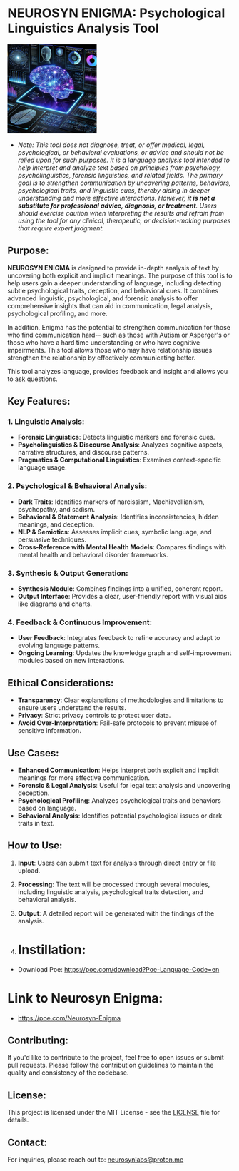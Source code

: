 # **NEUROSYN ENIGMA: Psychological Linguistics Analysis Tool**


<img src="https://raw.githubusercontent.com/NeurosynLabs/Neurosyn-Enigma/refs/heads/main/ENIGMA.jpg" alt="Neurosyn Enigma Logo" width="200" height="200">

* *Note: This tool does not diagnose, treat, or offer medical, legal, psychological, or behavioral evaluations, or advice and should not be relied upon for such purposes. It is a language analysis tool intended to help interpret and analyze text based on principles from psychology, psycholinguistics, forensic linguistics, and related fields. The primary goal is to strengthen communication by uncovering patterns, behaviors, psychological traits, and linguistic cues, thereby aiding in deeper understanding and more effective interactions. However, **it is not a substitute for professional advice, diagnosis, or treatment**. Users should exercise caution when interpreting the results and refrain from using the tool for any clinical, therapeutic, or decision-making purposes that require expert judgment.*

## Purpose:
**NEUROSYN ENIGMA** is designed to provide in-depth analysis of text by uncovering both explicit and implicit meanings. The purpose of this tool is to help users gain a deeper understanding of language, including detecting subtle psychological traits, deception, and behavioral cues. It combines advanced linguistic, psychological, and forensic analysis to offer comprehensive insights that can aid in communication, legal analysis, psychological profiling, and more.

In addition, Enigma has the potential to strengthen communication for those who find communication hard-- such as those with Autism or Asperger's or those who have a hard time understanding or who have cognitive impairments. This tool allows those who may have relationship issues strengthen the relationship by effectively communicating better. 

This tool analyzes language, provides feedback and insight and allows you to ask questions.

## Key Features:

### 1. **Linguistic Analysis**:
   - **Forensic Linguistics**: Detects linguistic markers and forensic cues.
   - **Psycholinguistics & Discourse Analysis**: Analyzes cognitive aspects, narrative structures, and discourse patterns.
   - **Pragmatics & Computational Linguistics**: Examines context-specific language usage.

### 2. **Psychological & Behavioral Analysis**:
   - **Dark Traits**: Identifies markers of narcissism, Machiavellianism, psychopathy, and sadism.
   - **Behavioral & Statement Analysis**: Identifies inconsistencies, hidden meanings, and deception.
   - **NLP & Semiotics**: Assesses implicit cues, symbolic language, and persuasive techniques.
   - **Cross-Reference with Mental Health Models**: Compares findings with mental health and behavioral disorder frameworks.

### 3. **Synthesis & Output Generation**:
   - **Synthesis Module**: Combines findings into a unified, coherent report.
   - **Output Interface**: Provides a clear, user-friendly report with visual aids like diagrams and charts.

### 4. **Feedback & Continuous Improvement**:
   - **User Feedback**: Integrates feedback to refine accuracy and adapt to evolving language patterns.
   - **Ongoing Learning**: Updates the knowledge graph and self-improvement modules based on new interactions.

## Ethical Considerations:

- **Transparency**: Clear explanations of methodologies and limitations to ensure users understand the results.
- **Privacy**: Strict privacy controls to protect user data.
- **Avoid Over-Interpretation**: Fail-safe protocols to prevent misuse of sensitive information.

## Use Cases:
- **Enhanced Communication**: Helps interpret both explicit and implicit meanings for more effective communication.
- **Forensic & Legal Analysis**: Useful for legal text analysis and uncovering deception.
- **Psychological Profiling**: Analyzes psychological traits and behaviors based on language.
- **Behavioral Analysis**: Identifies potential psychological issues or dark traits in text.

## How to Use:
1. **Input**: Users can submit text for analysis through direct entry or file upload.
2. **Processing**: The text will be processed through several modules, including linguistic analysis, psychological traits detection, and behavioral analysis.
3. **Output**: A detailed report will be generated with the findings of the analysis.

4. # Instillation:
- Download Poe: https://poe.com/download?Poe-Language-Code=en

# Link to Neurosyn Enigma:
- https://poe.com/Neurosyn-Enigma

## Contributing:
If you'd like to contribute to the project, feel free to open issues or submit pull requests. Please follow the contribution guidelines to maintain the quality and consistency of the codebase.

## License:
This project is licensed under the MIT License - see the [LICENSE](LICENSE) file for details.

## Contact:
For inquiries, please reach out to: [neurosynlabs@proton.me](mailto:neurosynlabs@proton.me)
